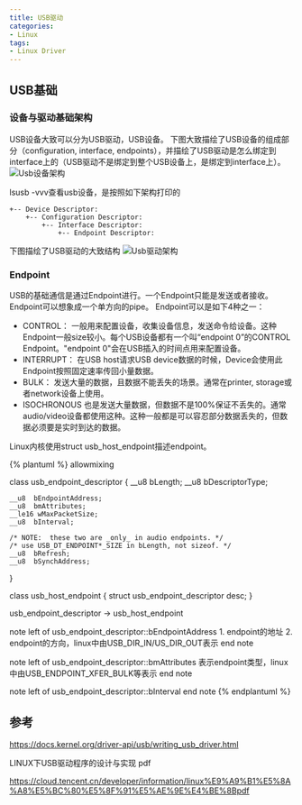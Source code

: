 ```yaml
---
title: USB驱动
categories: 
- Linux
tags:
- Linux Driver
---
```


## USB基础
### 设备与驱动基础架构
USB设备大致可以分为USB驱动，USB设备。
下图大致描绘了USB设备的组成部分（configuration, interface, endpoints），并描绘了USB驱动是怎么绑定到interface上的（USB驱动不是绑定到整个USB设备上，是绑定到interface上）。
![Usb设备架构](/images/Usb/Usb设备大致结构.png)

lsusb -vvv查看usb设备，是按照如下架构打印的
```
+-- Device Descriptor:
    +-- Configuration Descriptor:
        +-- Interface Descriptor:
            +-- Endpoint Descriptor:
```

下图描绘了USB驱动的大致结构
![Usb驱动架构](/images/Usb/Usb驱动大致结构.png)

### Endpoint
USB的基础通信是通过Endpoint进行。一个Endpoint只能是发送或者接收。Endpoint可以想象成一个单方向的pipe。
Endpoint可以是如下4种之一：
- CONTROL：
    一般用来配置设备，收集设备信息，发送命令给设备。这种Endpoint一般size较小。每个USB设备都有一个叫“endpoint 0”的CONTROL Endpoint。"endpoint 0"会在USB插入的时间点用来配置设备。
- INTERRUPT：
    在USB host请求USB device数据的时候，Device会使用此Endpoint按照固定速率传回小量数据。
- BULK：
    发送大量的数据，且数据不能丢失的场景。通常在printer, storage或者network设备上使用。
- ISOCHRONOUS
    也是发送大量数据，但数据不是100%保证不丢失的。通常audio/video设备都使用这种。这种一般都是可以容忍部分数据丢失的，但数据必须要是实时到达的数据。

Linux内核使用struct usb_host_endpoint描述endpoint。

{% plantuml %}
allowmixing

class usb_endpoint_descriptor {
	__u8  bLength;
	__u8  bDescriptorType;

	__u8  bEndpointAddress;
	__u8  bmAttributes;
	__le16 wMaxPacketSize;
	__u8  bInterval;

	/* NOTE:  these two are _only_ in audio endpoints. */
	/* use USB_DT_ENDPOINT*_SIZE in bLength, not sizeof. */
	__u8  bRefresh;
	__u8  bSynchAddress;
}

class usb_host_endpoint {
    struct usb_endpoint_descriptor		desc;
}

usb_endpoint_descriptor -> usb_host_endpoint

note left of usb_endpoint_descriptor::bEndpointAddress
    1. endpoint的地址
    2. endpoint的方向，linux中由USB_DIR_IN/US_DIR_OUT表示
end note

note left of usb_endpoint_descriptor::bmAttributes
    表示endpoint类型，linux中由USB_ENDPOINT_XFER_BULK等表示
end note

note left of usb_endpoint_descriptor::bInterval
end note
{% endplantuml %}

## 参考
https://docs.kernel.org/driver-api/usb/writing_usb_driver.html

LINUX下USB驱动程序的设计与实现 pdf

https://cloud.tencent.cn/developer/information/linux%E9%A9%B1%E5%8A%A8%E5%BC%80%E5%8F%91%E5%AE%9E%E4%BE%8Bpdf

